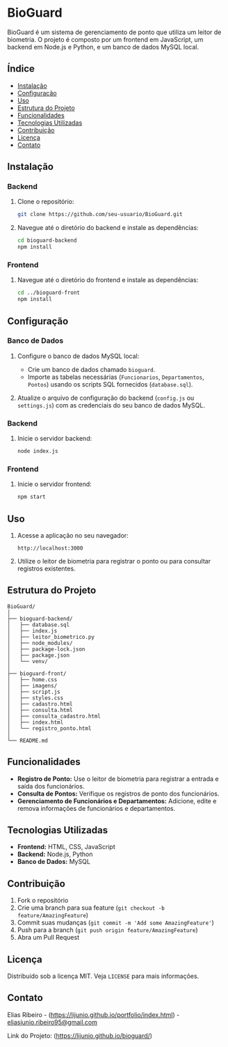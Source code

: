 # **BioGuard**

BioGuard é um sistema de gerenciamento de ponto que utiliza um leitor de biometria. O projeto é composto por um frontend em JavaScript, um backend em Node.js e Python, e um banco de dados MySQL local.

## **Índice**

- [Instalação](#instalação)
- [Configuração](#configuração)
- [Uso](#uso)
- [Estrutura do Projeto](#estrutura-do-projeto)
- [Funcionalidades](#funcionalidades)
- [Tecnologias Utilizadas](#tecnologias-utilizadas)
- [Contribuição](#contribuição)
- [Licença](#licença)
- [Contato](#contato)

## **Instalação**

### **Backend**

1. Clone o repositório:
   ```sh
   git clone https://github.com/seu-usuario/BioGuard.git
   ```

2. Navegue até o diretório do backend e instale as dependências:
   ```sh
   cd bioguard-backend
   npm install
   ```

### **Frontend**

1. Navegue até o diretório do frontend e instale as dependências:
   ```sh
   cd ../bioguard-front
   npm install
   ```

## **Configuração**

### **Banco de Dados**

1. Configure o banco de dados MySQL local:
   - Crie um banco de dados chamado `bioguard`.
   - Importe as tabelas necessárias (`Funcionarios`, `Departamentos`, `Pontos`) usando os scripts SQL fornecidos (`database.sql`).

2. Atualize o arquivo de configuração do backend (`config.js` ou `settings.js`) com as credenciais do seu banco de dados MySQL.

### **Backend**

1. Inicie o servidor backend:
   ```sh
   node index.js
   ```

### **Frontend**

1. Inicie o servidor frontend:
   ```sh
   npm start
   ```

## **Uso**

1. Acesse a aplicação no seu navegador:
   ```
   http://localhost:3000
   ```

2. Utilize o leitor de biometria para registrar o ponto ou para consultar registros existentes.

## **Estrutura do Projeto**

```plaintext
BioGuard/
│
├── bioguard-backend/
│   ├── database.sql
│   ├── index.js
│   ├── leitor_biometrico.py
│   ├── node_modules/
│   ├── package-lock.json
│   ├── package.json
│   └── venv/
│
├── bioguard-front/
│   ├── home.css
│   ├── imagens/
│   ├── script.js
│   ├── styles.css
│   ├── cadastro.html
│   ├── consulta.html
│   ├── consulta_cadastro.html
│   ├── index.html
│   └── registro_ponto.html
│
└── README.md
```

## **Funcionalidades**

- **Registro de Ponto:** Use o leitor de biometria para registrar a entrada e saída dos funcionários.
- **Consulta de Pontos:** Verifique os registros de ponto dos funcionários.
- **Gerenciamento de Funcionários e Departamentos:** Adicione, edite e remova informações de funcionários e departamentos.

## **Tecnologias Utilizadas**

- **Frontend:** HTML, CSS, JavaScript
- **Backend:** Node.js, Python
- **Banco de Dados:** MySQL

## **Contribuição**

1. Fork o repositório
2. Crie uma branch para sua feature (`git checkout -b feature/AmazingFeature`)
3. Commit suas mudanças (`git commit -m 'Add some AmazingFeature'`)
4. Push para a branch (`git push origin feature/AmazingFeature`)
5. Abra um Pull Request

## **Licença**

Distribuído sob a licença MIT. Veja `LICENSE` para mais informações.

## **Contato**

Elias Ribeiro - (https://lijunio.github.io/portfolio/index.html) - eliasjunio.ribeiro95@gmail.com

Link do Projeto: (https://lijunio.github.io/bioguard/)
